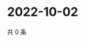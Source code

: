 # 2022-10-02

共 0 条

<!-- BEGIN WEIBO -->
<!-- 最后更新时间 Sun Oct 02 2022 14:29:36 GMT+0800 (China Standard Time) -->

<!-- END WEIBO -->
